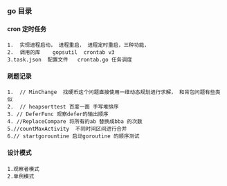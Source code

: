 ### go 目录

#### cron 定时任务

```
1.  实现进程启动， 进程重启， 进程定时重启，三种功能， 
2.  调用的库    gopsutil  crontab v3
3.task.json  配置文件   crontab.go 任务调度
```

#### 刷题记录

```
1.  // MinChange  找硬币这个问题直接使用一维动态规划进行求解， 和背包问题有些类似
2.  // heapsorttest 百度一面 手写堆排序
3. // DeferFunc 观察defer的输出顺序
4. //ReplaceCompare 将所有的ab 替换成bba 的次数
5.//countMaxActivity  不同时间区间进行合并
6.// startgorountine 启动goroutine 的顺序测试
```

#### 设计模式

```
1.观察者模式
2.单例模式
```

